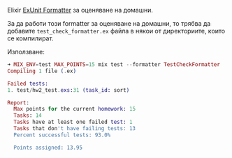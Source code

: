 Elixir [ExUnit Formatter](https://hexdocs.pm/ex_unit/1.12.3/ExUnit.Formatter.html) за оценяване на домашни.

За да работи този formatter за оценяване на домашни, то трябва да добавите `test_check_formatter.ex` файла в някои от директориите, които се компилират.

Използване:
```elixir
➜ MIX_ENV=test MAX_POINTS=15 mix test --formatter TestCheckFormatter
Compiling 1 file (.ex)

Failed tests:
1. test/hw2_test.exs:31 (task_id: sort)

Report:
  Max points for the current homework: 15
  Tasks: 14
  Tasks have at least one failed test: 1
  Tasks that don't have failing tests: 13
  Percent successful tests: 93.0%

  Points assigned: 13.95
```
